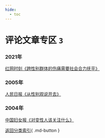 ```yaml
---
hide:
  - toc
---
```


# 评论文章专区 `3`

### 2021年

[红网时刻《跨性别群体的伤痛需要社会合力抚平》](跨性别群体的伤痛需要社会合力抚平.md)

### 2005年

[人民日报《从性别观说开去》](从性别观说开去.md)

### 2004年

[中国妇女报《对变性人该关注什么》](对变性人该关注什么.md)

[返回分类索引](../index.md){ .md-button }
